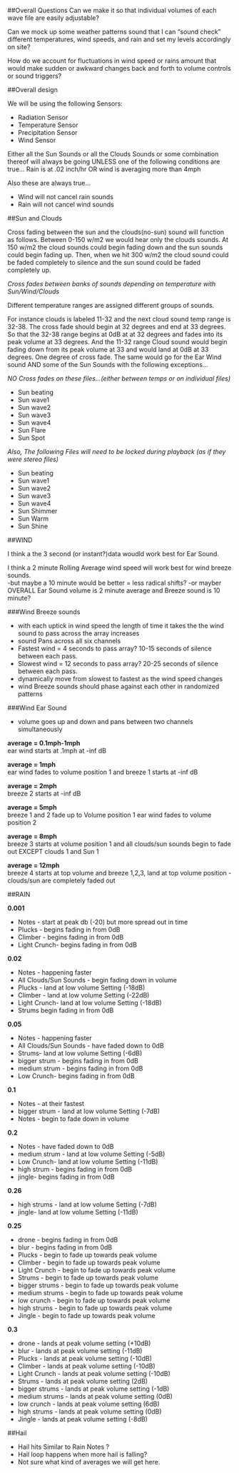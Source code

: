 ##Overall Questions
Can we make it so that individual volumes of each wave file are easily adjustable?

Can we mock up some weather patterns sound that I can “sound check” different temperatures, wind speeds, and rain and set my levels accordingly on site?

How do we account for fluctuations in wind speed or rains amount that would make sudden or awkward changes back and forth to volume controls or sound triggers?


##Overall design

We will be using the following Sensors:
* Radiation Sensor
* Temperature Sensor
* Precipitation Sensor
* Wind Sensor

Either all the Sun Sounds or all the  Clouds Sounds or some combination thereof will always be going UNLESS one of the following conditions are true…
Rain is at .02 inch/hr OR wind is averaging more than 4mph

Also these are always true…
* Wind will not cancel rain sounds
* Rain will not cancel wind sounds


##Sun and Clouds

Cross fading between the sun and the clouds(no-sun) sound will function as follows. Between 0-150 w/m2 we would hear only the clouds sounds. At 150 w/m2 the cloud sounds could begin fading down and the sun sounds could begin fading up.  Then, when we hit 300 w/m2 the cloud sound could be faded completely to silence and the sun sound could be faded completely up.  

_Cross fades between banks of sounds depending on temperature with Sun/Wind/Clouds_

Different temperature ranges are assigned different groups of sounds.  

For instance clouds is labeled 11-32 and the next cloud sound temp range is 32-38.  The cross fade should begin at 32 degrees  and end at 33 degrees.  So that the 32-38 range begins at 0dB at at 32 degrees and fades into its peak volume at 33 degrees.    And the 11-32 range Cloud sound would begin fading down from its peak volume at 33 and would land at 0dB at 33 degrees.  One degree of cross fade.    The same would go for the Ear Wind sound AND some of the Sun Sounds with the following exceptions…

_NO Cross fades on these files...(either between temps or on individual files)_
* Sun beating
* Sun wave1
* Sun wave2
* Sun wave3
* Sun wave4
* Sun Flare
* Sun Spot
 

_Also, The following Files will need to be locked during playback (as if they were stereo files)_
 * Sun beating
 * Sun wave1
 * Sun wave2
 * Sun wave3
 * Sun wave4
 * Sun Shimmer
 * Sun Warm
 * Sun Shine


##WIND

I think a the 3 second (or instant?)data woudld work best for Ear Sound.


I think a 2 minute Rolling Average wind speed will work best for wind breeze sounds.<br/>
-but maybe a 10 minute would be better = less radical shifts?
-or mayber OVERALL Ear Sound volume is 2 minute average and Breeze sound is 10 minute?

###Wind Breeze sounds
* with each uptick in wind speed the length of time it takes the the wind sound to pass across the array increases
* sound Pans across all six channels
* Fastest wind = 4 seconds to pass array?  10-15 seconds of silence between each pass.
* Slowest wind = 12 seconds to pass array?  20-25 seconds of silence between each pass.
* dynamically move from slowest to fastest as the wind speed changes
* wind Breeze sounds should phase against each other in randomized patterns

###Wind Ear Sound
* volume goes up and down and pans between two channels simultaneously


**average = 0.1mph-1mph**<br/>
ear wind starts at .1mph at -inf dB

**average = 1mph**<br/>
ear wind fades to volume position 1 and breeze 1 starts at -inf dB

**average = 2mph**<br/>
breeze 2 starts at -inf dB

**average = 5mph**<br/>
breeze 1 and 2 fade up to Volume position 1 ear wind fades to volume position 2

**average = 8mph**<br/>
breeze 3 starts at volume position 1 and all clouds/sun sounds begin to fade out EXCEPT clouds 1 and Sun 1

**average = 12mph**<br/>
breeze 4 starts at top volume and breeze 1,2,3, land at top volume position  - clouds/sun are completely faded out 

##RAIN

**0.001**
* Notes - start at peak db (-20)  but more spread out in time
* Plucks - begins fading in from 0dB
* Climber - begins fading in from 0dB
* Light Crunch- begins fading in from 0dB

**0.02**
* Notes - happening faster
* All Clouds/Sun Sounds - begin fading down in volume
* Plucks - land at low volume Setting (-18dB)
* Climber - land at low volume Setting (-22dB)
* Light Crunch- land at low volume Setting (-18dB)
* Strums begin fading in from 0dB 

**0.05**
* Notes - happening faster
* All Clouds/Sun Sounds - have faded down to 0dB
* Strums- land at low volume Setting (-6dB)
* bigger strum - begins fading in from 0dB
* medium strum - begins fading in from 0dB
* Low Crunch- begins fading in from 0dB

**0.1**
* Notes - at their fastest
* bigger strum - land at low volume Setting (-7dB)
* Notes - begin to fade down in volume

**0.2**
* Notes - have faded down to 0dB
* medium strum - land at low volume Setting (-5dB)
* Low Crunch- land at low volume Setting (-11dB)
* high strum - begins fading in from 0dB
* jingle- begins fading in from 0dB

**0.26**
* high strums - land at low volume Setting (-7dB)
* jingle- land at low volume Setting (-11dB)

**0.25**
* drone - begins fading in from 0dB
* blur - begins fading in from 0dB
* Plucks - begin to fade up towards peak volume
* Climber - begin to fade up towards peak volume
* Light Crunch - begin to fade up towards peak volume
* Strums - begin to fade up towards peak volume
* bigger strums - begin to fade up towards peak volume
* medium strums - begin to fade up towards peak volume
* low crunch - begin to fade up towards peak volume
* high strums - begin to fade up towards peak volume
* Jingle - begin to fade up towards peak volume


**0.3**
* drone - lands at peak volume setting (+10dB)
* blur -  lands at peak volume setting (-11dB)
* Plucks -  lands at peak volume setting (-10dB)
* Climber - lands at peak volume setting (-10dB)
* Light Crunch -  lands at peak volume setting (-10dB)
* Strums -  lands at peak volume setting (2dB)
* bigger strums -  lands at peak volume setting (-1dB)
* medium strums -  lands at peak volume setting (0dB)
* low crunch -  lands at peak volume setting (6dB)
* high strums -  lands at peak volume setting (0dB)
* Jingle -  lands at peak volume setting (-8dB)

##Hail
* Hail hits Similar to Rain Notes ?
* Hail loop happens when more hail is falling?  
* Not sure what kind of averages we will get here.


